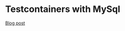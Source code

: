 # Testcontainers with MySql

[Blog post](https://blog.genezini.com/p/how-to-run-disposable-databases-for-your-tests.-improve-your-integration-tests-accuracy-with-testcontainers/)
